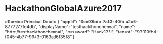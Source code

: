 # HackathonGlobalAzure2017

#Service Principal Details
{
  "appId": "6ec99bde-7a53-40fa-a2e5-8777277fe4db",
  "displayName": "testhackthonchennai",
  "name": "http://testhackthonchennai",
  "password": "Hack123!",
  "tenant": "93019fb4-f045-4b77-9943-0163ad6f35f8"
}

